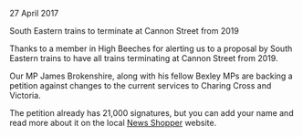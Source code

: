 27 April 2017

South Eastern trains to terminate at Cannon Street from 2019

Thanks to a member in High Beeches for alerting us to a proposal by South Eastern trains to have all trains terminating at Cannon Street from 2019.

Our MP James Brokenshire, along with his fellow Bexley MPs are backing a petition against changes to the current services to Charing Cross and Victoria.

The petition already has 21,000 signatures, but you can add your name and read more about it on the local [News Shopper](http://www.newsshopper.co.uk/news/bexley/15238236.MPs_continue_to_back_train_petition_as_signatures_hit_20_000/) website.
